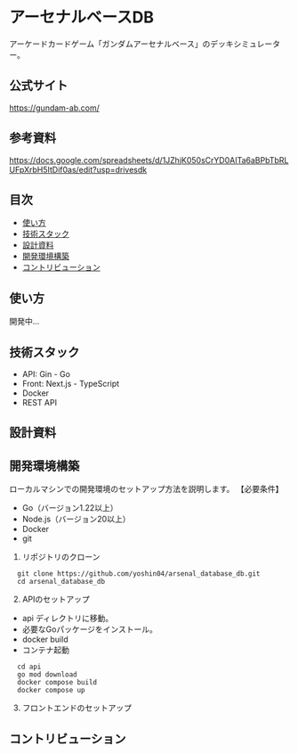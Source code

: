 # アーセナルベースDB
アーケードカードゲーム「ガンダムアーセナルベース」のデッキシミュレーター。

## 公式サイト
https://gundam-ab.com/

## 参考資料
https://docs.google.com/spreadsheets/d/1JZhjK050sCrYD0AITa6aBPbTbRLUFpXrbH5ItDif0as/edit?usp=drivesdk

## 目次
- [使い方](#使い方)
- [技術スタック](#技術スタック)
- [設計資料](#設計資料)
- [開発環境構築](#開発環境構築)
- [コントリビューション](#コントリビューション)

## 使い方
開発中...

## 技術スタック
* API: Gin - Go
* Front: Next.js - TypeScript
* Docker
* REST API

## 設計資料

## 開発環境構築
ローカルマシンでの開発環境のセットアップ方法を説明します。
【必要条件】
* Go（バージョン1.22以上）
* Node.js（バージョン20以上）
* Docker
* git

1. リポジトリのクローン
```
  git clone https://github.com/yoshin04/arsenal_database_db.git
  cd arsenal_database_db
```
2. APIのセットアップ
* api ディレクトリに移動。
* 必要なGoパッケージをインストール。
* docker build
* コンテナ起動
```
  cd api
  go mod download
  docker compose build
  docker compose up 
```
3. フロントエンドのセットアップ

## コントリビューション
